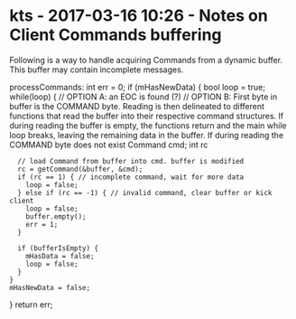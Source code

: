 # kts - 2017-03-16 10:26 - Notes on Client Commands buffering
Following is a way to handle acquiring Commands from a dynamic buffer. This buffer may contain incomplete messages.

processCommands:
  int err = 0;
  if (mHasNewData) {
    bool loop = true;
    while(loop) {
      // OPTION A: an EOC is found (?)
      // OPTION B: First byte in buffer is the COMMAND byte. Reading is then delineated to different functions that read the buffer into their respective command structures. If during reading the buffer is empty, the functions return and the main while loop breaks, leaving the remaining data in the buffer. If during reading the COMMAND byte does not exist
      Command cmd;
      int rc

      // load Command from buffer into cmd. buffer is modified
      rc = getCommand(&buffer, &cmd);
      if (rc == 1) { // incomplete command, wait for more data
        loop = false;
      } else if (rc == -1) { // invalid command, clear buffer or kick client
        loop = false;
        buffer.empty();
        err = 1;
      }

      if (bufferIsEmpty) {
        mHasData = false;
        loop = false;
      }
    }
    mHasNewData = false;
  }
  return err;


